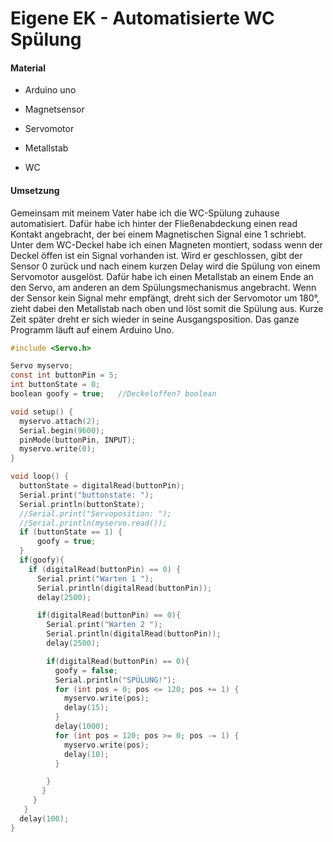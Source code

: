 # Eigene EK - Automatisierte WC Spülung

#### Material

* Arduino uno

* Magnetsensor

* Servomotor

* Metallstab

* WC

#### Umsetzung

Gemeinsam mit meinem Vater habe ich die WC-Spülung zuhause automatisiert. Dafür habe ich hinter der Fließenabdeckung einen read Kontakt angebracht, der bei einem Magnetischen Signal eine 1 schriebt. Unter dem WC-Deckel habe ich einen Magneten montiert, sodass wenn der Deckel öffen ist ein Signal vorhanden ist. Wird er geschlossen, gibt der Sensor 0 zurück und nach einem kurzen Delay wird die Spülung von einem Servomotor ausgelöst. Dafür habe ich einen Metallstab an einem Ende an den Servo, am anderen an dem Spülungsmechanismus angebracht. Wenn der Sensor kein Signal mehr empfängt, dreht sich der Servomotor um 180°, zieht dabei den Metallstab nach oben und löst somit die Spülung aus. Kurze Zeit später dreht er sich wieder in seine Ausgangsposition. Das ganze Programm läuft auf einem Arduino Uno.

```c
#include <Servo.h>

Servo myservo;
const int buttonPin = 5; 
int buttonState = 0;  
boolean goofy = true;   //Deckeloffen? boolean

void setup() {
  myservo.attach(2);
  Serial.begin(9600);
  pinMode(buttonPin, INPUT);
  myservo.write(0);
}

void loop() {
  buttonState = digitalRead(buttonPin);
  Serial.print("buttonstate: ");
  Serial.println(buttonState);
  //Serial.print("Servoposition: ");
  //Serial.println(myservo.read());
  if (buttonState == 1) {
      goofy = true;
  }
  if(goofy){
    if (digitalRead(buttonPin) == 0) {
      Serial.print("Warten 1 ");
      Serial.println(digitalRead(buttonPin));
      delay(2500);

      if(digitalRead(buttonPin) == 0){
        Serial.print("Warten 2 ");
        Serial.println(digitalRead(buttonPin));
        delay(2500);

        if(digitalRead(buttonPin) == 0){
          goofy = false;
          Serial.println("SPÜLUNG!");
          for (int pos = 0; pos <= 120; pos += 1) {
            myservo.write(pos);
            delay(15);
          }
          delay(1000);
          for (int pos = 120; pos >= 0; pos -= 1) {
            myservo.write(pos);
            delay(10);
          }

        }
       }
     }
   }
  delay(100);
}

```
